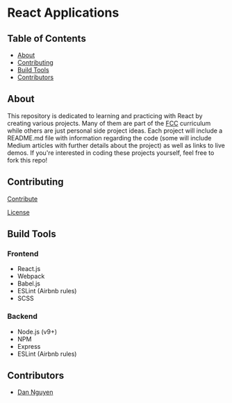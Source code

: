# React Applications

## Table of Contents
* [About](#about)
* [Contributing](#contributing)
* [Build Tools](#build-tools)
* [Contributors](#contributors)


## About
This repository is dedicated to learning and practicing with React by creating various projects. Many of them are part of the [FCC](https://www.freecodecamp.org/) curriculum while others are just personal side project ideas. Each project will include a README.md file with information regarding the code (some will include Medium articles with further details about the project) as well as links to live demos. If you're interested in coding these projects yourself, feel free to fork this repo!  


## Contributing
[Contribute](https://github.com/ziggysauce/react-apps/blob/master/CONTRIBUTING.md)

[License](https://github.com/ziggysauce/react-apps/blob/master/LICENSE.md)


## Build Tools
### Frontend
* React.js 
* Webpack
* Babel.js
* ESLint (Airbnb rules)
* SCSS

### Backend
* Node.js (v9+)
* NPM
* Express
* ESLint (Airbnb rules)


## Contributors
* [Dan Nguyen](https://github.com/ziggysauce)

